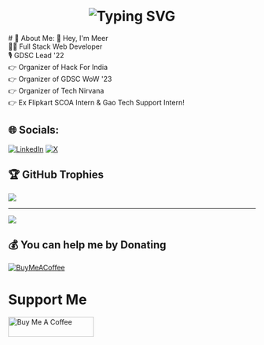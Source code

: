 &nbsp;
<h1 align="center"><img src="https://readme-typing-svg.demolab.com?font=Fira+Code&pause=1000&color=F7C404&center=true&vCenter=true&width=435&lines=Hey%2C+Nice+to+meet+you!" alt="Typing SVG" /></h1>
# 💫 About Me:
👋 Hey, I'm Meer<br>🧑‍💻 Full Stack Web Developer<br>🎙️ GDSC Lead '22<br>👉 Organizer of Hack For India<br>👉 Organizer of GDSC WoW '23 <br>👉 Organizer of Tech Nirvana<br>👉 Ex Flipkart SCOA Intern & Gao Tech Support Intern!


## 🌐 Socials:
[![LinkedIn](https://img.shields.io/badge/LinkedIn-%230077B5.svg?logo=linkedin&logoColor=white)](https://linkedin.com/in/meertarbani) [![X](https://img.shields.io/badge/X-black.svg?logo=X&logoColor=white)](https://x.com/meertarbani) 

<!---

# 📊 GitHub Stats:
[//]: ![](https://github-readme-stats.vercel.app/api?username=redskull-127&theme=dark&hide_border=true&include_all_commits=true&count_private=true)<br/>
[//]: ![](https://github-readme-streak-stats.herokuapp.com/?user=redskull-127&theme=dark&hide_border=true)<br/>
[//]: ![](https://github-readme-stats.vercel.app/api/top-langs/?username=redskull-127&theme=dark&hide_border=true&include_all_commits=true&count_private=true&layout=compact)
-->
## 🏆 GitHub Trophies
![](https://github-profile-trophy.vercel.app/?username=redskull-127&theme=radical&no-frame=true&no-bg=false&margin-w=4)

---
[![](https://visitcount.itsvg.in/api?id=redskull-127&icon=0&color=0)](https://visitcount.itsvg.in)

  ## 💰 You can help me by Donating
  [![BuyMeACoffee](https://img.shields.io/badge/Buy%20Me%20a%20Coffee-ffdd00?style=for-the-badge&logo=buy-me-a-coffee&logoColor=black)](https://buymeacoffee.com/meertarbani) 

  
<!-- Proudly created with GPRM ( https://gprm.itsvg.in ) -->
# Support Me
<a href="https://www.buymeacoffee.com/meertarbani" target="_blank"><img src="https://cdn.buymeacoffee.com/buttons/default-orange.png" alt="Buy Me A Coffee" height="41" width="174"></a>

